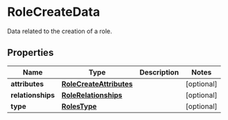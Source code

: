 

# RoleCreateData

Data related to the creation of a role.
## Properties

Name | Type | Description | Notes
------------ | ------------- | ------------- | -------------
**attributes** | [**RoleCreateAttributes**](RoleCreateAttributes.md) |  |  [optional]
**relationships** | [**RoleRelationships**](RoleRelationships.md) |  |  [optional]
**type** | [**RolesType**](RolesType.md) |  |  [optional]



